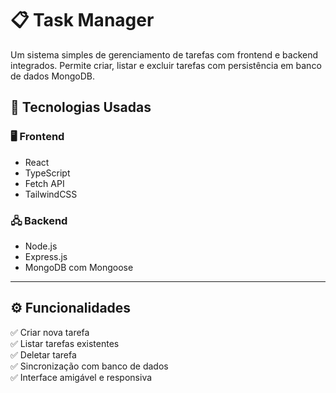 # 📋 Task Manager

Um sistema simples de gerenciamento de tarefas com frontend e backend integrados. Permite criar, listar e excluir tarefas com persistência em banco de dados MongoDB.

## 🧩 Tecnologias Usadas

### 🖥️ Frontend
- React
- TypeScript
- Fetch API
- TailwindCSS

### 🖧 Backend
- Node.js
- Express.js
- MongoDB com Mongoose

---

## ⚙️ Funcionalidades

✅ Criar nova tarefa  
✅ Listar tarefas existentes   
✅ Deletar tarefa  
✅ Sincronização com banco de dados  
✅ Interface amigável e responsiva  
